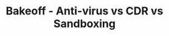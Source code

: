 ---
title        : Bakeoff - Anti-virus vs CDR vs Sandboxing
track        : Content Disarm & Reconstruction
project      : Miscellaneous
type         : working-session
featured     : yes
event        : summit
when_year    : 2020
when_month   : Jun
when_day     : Thu
when_time    : WS-4
hey_summit   : https://open-security-summit-2020.heysummit.com/talks/bakeoff-anti-virus-vs-cdr-vs-sandboxing/
session_slack:
status       : done           # draft, review-content, done
description  : TBD
organizers   :
        - Paul Burke
hosted_by    : Dinis Cruz
zoom_link    :
youtube_link : I0esii6BrQ4
---